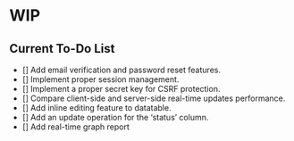 # WIP
## Current To-Do List
- [] Add email verification and password reset features.
- [] Implement proper session management.
- [] Implement a proper secret key for CSRF protection.
- [] Compare client-side and server-side real-time updates performance.
- [] Add inline editing feature to datatable.
- [] Add an update operation for the ‘status’ column.
- [] Add real-time graph report

